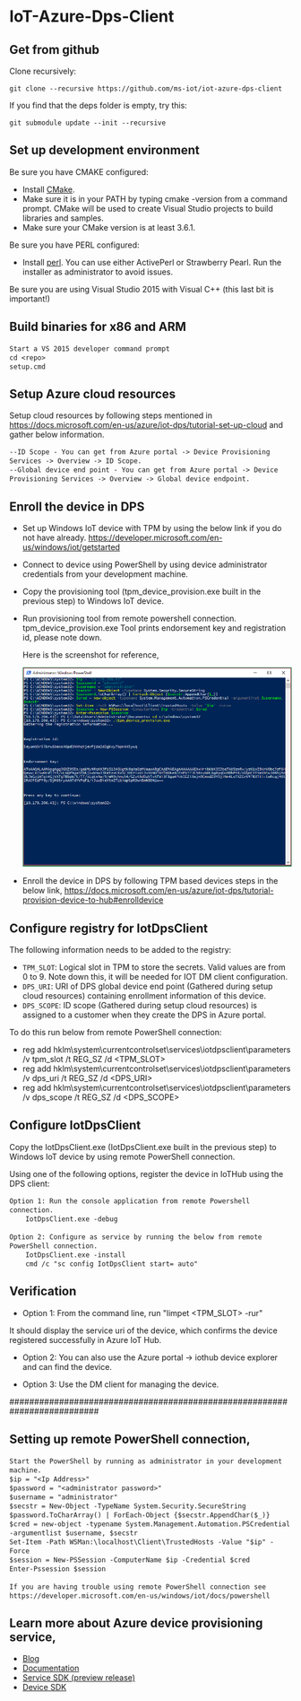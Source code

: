 # IoT-Azure-Dps-Client

## Get from github
Clone recursively:

    git clone --recursive https://github.com/ms-iot/iot-azure-dps-client

If you find that the deps folder is empty, try this:

    git submodule update --init --recursive

## Set up development environment
Be sure you have CMAKE configured:

* Install [CMake](https://cmake.org/download/). 
* Make sure it is in your PATH by typing cmake -version from a command prompt. CMake will be used to create Visual Studio projects to build libraries and samples. 
* Make sure your CMake version is at least 3.6.1.

Be sure you have PERL configured:

* Install [perl](https://www.perl.org/get.html). You can use either ActivePerl or Strawberry Pearl. Run the installer as administrator to avoid issues.
    
Be sure you are using Visual Studio 2015 with Visual C++ (this last bit is important!)

## Build binaries for x86 and ARM

    Start a VS 2015 developer command prompt
    cd <repo>
    setup.cmd

## Setup Azure cloud resources

Setup cloud resources by following steps mentioned in https://docs.microsoft.com/en-us/azure/iot-dps/tutorial-set-up-cloud and gather below information.

    --ID Scope - You can get from Azure portal -> Device Provisioning Services -> Overview -> ID Scope.
    --Global device end point - You can get from Azure portal -> Device Provisioning Services -> Overview -> Global device endpoint.  

## Enroll the device in DPS
* Set up Windows IoT device with TPM by using the below link if you do not have already.
    https://developer.microsoft.com/en-us/windows/iot/getstarted

* Connect to device using PowerShell by using device administrator credentials from your development machine.

* Copy the provisioning tool (tpm_device_provision.exe built in the previous step) to Windows IoT device.

* Run provisioning tool from remote powershell connection.
    tpm_device_provision.exe
    Tool prints endorsement key and registration id, please note down.
  
  Here is the screenshot for reference,
  
  <img src="docs/tpm_device_provision.PNG"/>

* Enroll the device in DPS by following TPM based devices steps in the below link,
    https://docs.microsoft.com/en-us/azure/iot-dps/tutorial-provision-device-to-hub#enrolldevice

## Configure registry for IotDpsClient
The following information needs to be added to the registry:
* `TPM_SLOT`:   Logical slot in TPM to store the secrets. Valid values are from 0 to 9. Note down this, it will be needed for IOT DM client configuration.
* `DPS_URI`:    URI of DPS global device end point (Gathered during setup cloud resources) containing enrollment information of this device.
* `DPS_SCOPE`:  ID scope (Gathered during setup cloud resources) is assigned to a customer when they create the DPS in Azure portal.

To do this run below from remote PowerShell connection:
* reg add hklm\system\currentcontrolset\services\iotdpsclient\parameters  /v tpm_slot /t REG_SZ /d <TPM_SLOT>
* reg add hklm\system\currentcontrolset\services\iotdpsclient\parameters /v dps_uri /t REG_SZ /d <DPS_URI>
* reg add hklm\system\currentcontrolset\services\iotdpsclient\parameters /v dps_scope /t REG_SZ /d <DPS_SCOPE>

## Configure IotDpsClient
Copy the IotDpsClient.exe (IotDpsClient.exe built in the previous step) to Windows IoT device by using remote PowerShell connection.

Using one of the following options, register the device in IoTHub using the DPS client:

    Option 1: Run the console application from remote Powershell connection.
        IotDpsClient.exe -debug

    Option 2: Configure as service by running the below from remote PowerShell connection.
        IotDpsClient.exe -install
        cmd /c "sc config IotDpsClient start= auto"

## Verification

* Option 1: From the command line, run "limpet <TPM_SLOT> -rur"

It should display the service uri of the device, which confirms the device registered successfully in Azure IoT Hub.

* Option 2: You can also use the Azure portal -> iothub device explorer and can find the device.

* Option 3: Use the DM client for managing the device.

##########################################################################

## Setting up remote PowerShell connection,
	Start the PowerShell by running as administrator in your development machine.
	$ip = "<Ip Address>"
	$password = "<administrator password>"
	$username = "administrator"
	$secstr = New-Object -TypeName System.Security.SecureString
	$password.ToCharArray() | ForEach-Object {$secstr.AppendChar($_)}
	$cred = new-object -typename System.Management.Automation.PSCredential -argumentlist $username, $secstr
	Set-Item -Path WSMan:\localhost\Client\TrustedHosts -Value "$ip" -Force
	$session = New-PSSession -ComputerName $ip -Credential $cred
	Enter-Pssession $session

    If you are having trouble using remote PowerShell connection see https://developer.microsoft.com/en-us/windows/iot/docs/powershell

## Learn more about Azure device provisioning service,
* <a href="https://azure.microsoft.com/de-de/blog/azure-iot-hub-device-provisioning-service-preview-automates-device-connection-configuration/">Blog</a>
* <a href="https://docs.microsoft.com/en-us/azure/iot-dps/">Documentation</a>
* <a href="https://www.nuget.org/packages/Microsoft.Azure.Devices/">Service SDK (preview release)</a>
* <a href="https://github.com/Azure/azure-iot-sdk-c">Device SDK</a>
